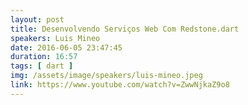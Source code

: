 ```yaml
---
layout: post
title: Desenvolvendo Serviços Web Com Redstone.dart
speakers: Luis Mineo
date: 2016-06-05 23:47:45
duration: 16:57
tags: [ dart ]
img: /assets/image/speakers/luis-mineo.jpeg
link: https://www.youtube.com/watch?v=ZwwNjkaZ9o8
---
```

